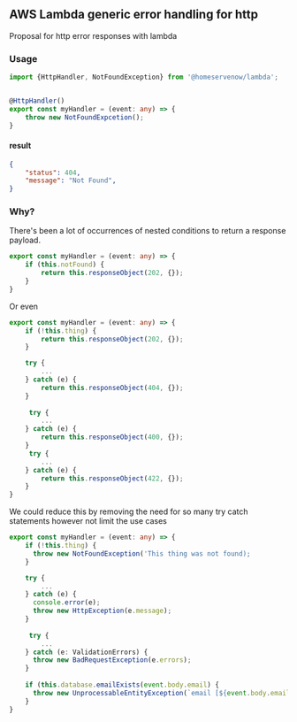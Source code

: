 ## AWS Lambda generic error handling for http

Proposal for http error responses with lambda

### Usage

```ts
import {HttpHandler, NotFoundException} from '@homeservenow/lambda';


@HttpHandler()
export const myHandler = (event: any) => {
    throw new NotFoundExpcetion();
}
```

#### result

```json
{
    "status": 404,
    "message": "Not Found",
}
```

### Why? 

There's been a lot of occurrences of nested conditions to return a response payload. 

```ts
export const myHandler = (event: any) => {
    if (this.notFound) {
        return this.responseObject(202, {});
    }
}
```

Or even 

```ts
export const myHandler = (event: any) => {
    if (!this.thing) {
        return this.responseObject(202, {});
    }

    try {
        ...
    } catch (e) {
        return this.responseObject(404, {});
    }
    
     try {
        ...
    } catch (e) {
        return this.responseObject(400, {});
    }
     try {
        ...
    } catch (e) {
        return this.responseObject(422, {});
    }
}
```

We could reduce this by removing the need for so many try catch statements however not limit the use cases

```ts
export const myHandler = (event: any) => {
    if (!this.thing) {
      throw new NotFoundException('This thing was not found);
    }

    try {
        ...
    } catch (e) {
      console.error(e);
      throw new HttpException(e.message);
    }
    
     try {
        ...
    } catch (e: ValidationErrors) {
      throw new BadRequestException(e.errors);
    }
    
    if (this.database.emailExists(event.body.email) {
      throw new UnprocessableEntityException(`email [${event.body.email}] is already registered`);
    }
}
```
